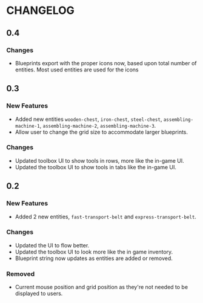 # CHANGELOG

## 0.4

### Changes

 * Blueprints export with the proper icons now, based upon total number of entities. Most used entities are used for the icons

## 0.3

### New Features

 * Added new entities `wooden-chest`, `iron-chest`, `steel-chest`, `assembling-machine-1`, `assembling-machine-2`, `assembling-machine-3`.
 * Allow user to change the grid size to accommodate larger blueprints.

### Changes

 * Updated toolbox UI to show tools in rows, more like the in-game UI.
 * Updated the toolbox UI to show tools in tabs like the in-game UI.

## 0.2

### New Features

 * Added 2 new entities, `fast-transport-belt` and `express-transport-belt`.

### Changes

 * Updated the UI to flow better.
 * Updated the toolbox UI to look more like the in game inventory.
 * Blueprint string now updates as entities are added or removed.

### Removed

 * Current mouse position and grid position as they're not needed to be displayed to users.
